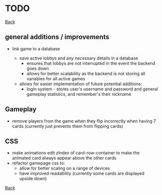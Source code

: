 # TODO

[Back](../README.md)

## general additions / improvements

- link game to a database

  - save active lobbys and any necessary details in a database
    - ensures that lobbys are not interrupted in the event the backend goes down
    - allows for better scalability as the backend is not storing all variables for all active games
  - allows for easier implementation of future potential additions:
    - login system - stores user's username and password and general gameplay statistics, and remember's their nickname

## Gameplay

- remove players from the game when they flip incorrectly when having 7 cards (currently just prevents them from flipping cards)

## CSS

- make animations edit zIndex of card-row-container to make the animated card always appear above the other cards
- refactor gamepage css to:
  - allow for better scaling on a range of devices
  - have improved readability (currently some cards are displayed upside down)

[Back](../README.md)
